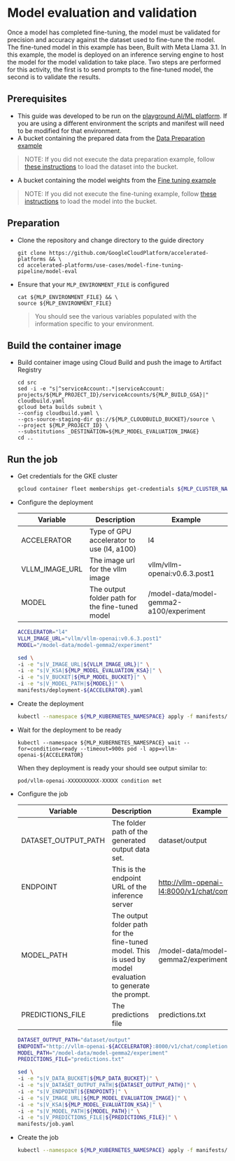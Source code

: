 # Model evaluation and validation

Once a model has completed fine-tuning, the model must be validated for
precision and accuracy against the dataset used to fine-tune the model. The
fine-tuned model in this example has been, Built with Meta Llama 3.1. In this
example, the model is deployed on an inference serving engine to host the model
for the model validation to take place. Two steps are performed for this
activity, the first is to send prompts to the fine-tuned model, the second is to
validate the results.

## Prerequisites

- This guide was developed to be run on the
  [playground AI/ML platform](/platforms/gke-aiml/playground/README.md). If you
  are using a different environment the scripts and manifest will need to be
  modified for that environment.
- A bucket containing the prepared data from the
  [Data Preparation example](/use-cases/model-fine-tuning-pipeline/data-preparation/gemma-it/README.md)

> NOTE: If you did not execute the data preparation example, follow
> [these instructions](/use-cases/prerequisites/prepared-data.md) to load the
> dataset into the bucket.

- A bucket containing the model weights from the
  [Fine tuning example](/use-cases/model-fine-tuning-pipeline/fine-tuning/pytorch/README.md)

> NOTE: If you did not execute the fine-tuning example, follow
> [these instructions](/use-cases/prerequisites/fine-tuned-model.md) to load the
> model into the bucket.

## Preparation

- Clone the repository and change directory to the guide directory

  ```
  git clone https://github.com/GoogleCloudPlatform/accelerated-platforms && \
  cd accelerated-platforms/use-cases/model-fine-tuning-pipeline/model-eval
  ```

- Ensure that your `MLP_ENVIRONMENT_FILE` is configured

  ```
  cat ${MLP_ENVIRONMENT_FILE} && \
  source ${MLP_ENVIRONMENT_FILE}
  ```

  > You should see the various variables populated with the information specific
  > to your environment.

## Build the container image

- Build container image using Cloud Build and push the image to Artifact
  Registry

  ```
  cd src
  sed -i -e "s|^serviceAccount:.*|serviceAccount: projects/${MLP_PROJECT_ID}/serviceAccounts/${MLP_BUILD_GSA}|" cloudbuild.yaml
  gcloud beta builds submit \
  --config cloudbuild.yaml \
  --gcs-source-staging-dir gs://${MLP_CLOUDBUILD_BUCKET}/source \
  --project ${MLP_PROJECT_ID} \
  --substitutions _DESTINATION=${MLP_MODEL_EVALUATION_IMAGE}
  cd ..
  ```

## Run the job

- Get credentials for the GKE cluster

  ```sh
  gcloud container fleet memberships get-credentials ${MLP_CLUSTER_NAME} --project ${MLP_PROJECT_ID}
  ```

- Configure the deployment

  | Variable       | Description                                     | Example                                  |
  | -------------- | ----------------------------------------------- | ---------------------------------------- |
  | ACCELERATOR    | Type of GPU accelerator to use (l4, a100)       | l4                                       |
  | VLLM_IMAGE_URL | The image url for the vllm image                | vllm/vllm-openai:v0.6.3.post1            |
  | MODEL          | The output folder path for the fine-tuned model | /model-data/model-gemma2-a100/experiment |

  ```sh
  ACCELERATOR="l4"
  VLLM_IMAGE_URL="vllm/vllm-openai:v0.6.3.post1"
  MODEL="/model-data/model-gemma2/experiment"
  ```

  ```sh
  sed \
  -i -e "s|V_IMAGE_URL|${VLLM_IMAGE_URL}|" \
  -i -e "s|V_KSA|${MLP_MODEL_EVALUATION_KSA}|" \
  -i -e "s|V_BUCKET|${MLP_MODEL_BUCKET}|" \
  -i -e "s|V_MODEL_PATH|${MODEL}|" \
  manifests/deployment-${ACCELERATOR}.yaml
  ```

- Create the deployment

  ```sh
  kubectl --namespace ${MLP_KUBERNETES_NAMESPACE} apply -f manifests/deployment-${ACCELERATOR}.yaml
  ```

- Wait for the deployment to be ready

  ```
  kubectl --namespace ${MLP_KUBERNETES_NAMESPACE} wait --for=condition=ready --timeout=900s pod -l app=vllm-openai-${ACCELERATOR}
  ```

  When they deployment is ready your should see output similar to:

  ```output
  pod/vllm-openai-XXXXXXXXXX-XXXXX condition met
  ```

- Configure the job

  | Variable            | Description                                                                                               | Example                                          |
  | ------------------- | --------------------------------------------------------------------------------------------------------- | ------------------------------------------------ |
  | DATASET_OUTPUT_PATH | The folder path of the generated output data set.                                                         | dataset/output                                   |
  | ENDPOINT            | This is the endpoint URL of the inference server                                                          | <http://vllm-openai-l4:8000/v1/chat/completions> |
  | MODEL_PATH          | The output folder path for the fine-tuned model. This is used by model evaluation to generate the prompt. | /model-data/model-gemma2/experiment              |
  | PREDICTIONS_FILE    | The predictions file                                                                                      | predictions.txt                                  |

  ```sh
  DATASET_OUTPUT_PATH="dataset/output"
  ENDPOINT="http://vllm-openai-${ACCELERATOR}:8000/v1/chat/completions"
  MODEL_PATH="/model-data/model-gemma2/experiment"
  PREDICTIONS_FILE="predictions.txt"
  ```

  ```sh
  sed \
  -i -e "s|V_DATA_BUCKET|${MLP_DATA_BUCKET}|" \
  -i -e "s|V_DATASET_OUTPUT_PATH|${DATASET_OUTPUT_PATH}|" \
  -i -e "s|V_ENDPOINT|${ENDPOINT}|" \
  -i -e "s|V_IMAGE_URL|${MLP_MODEL_EVALUATION_IMAGE}|" \
  -i -e "s|V_KSA|${MLP_MODEL_EVALUATION_KSA}|" \
  -i -e "s|V_MODEL_PATH|${MODEL_PATH}|" \
  -i -e "s|V_PREDICTIONS_FILE|${PREDICTIONS_FILE}|" \
  manifests/job.yaml
  ```

- Create the job

  ```sh
  kubectl --namespace ${MLP_KUBERNETES_NAMESPACE} apply -f manifests/job.yaml
  ```
